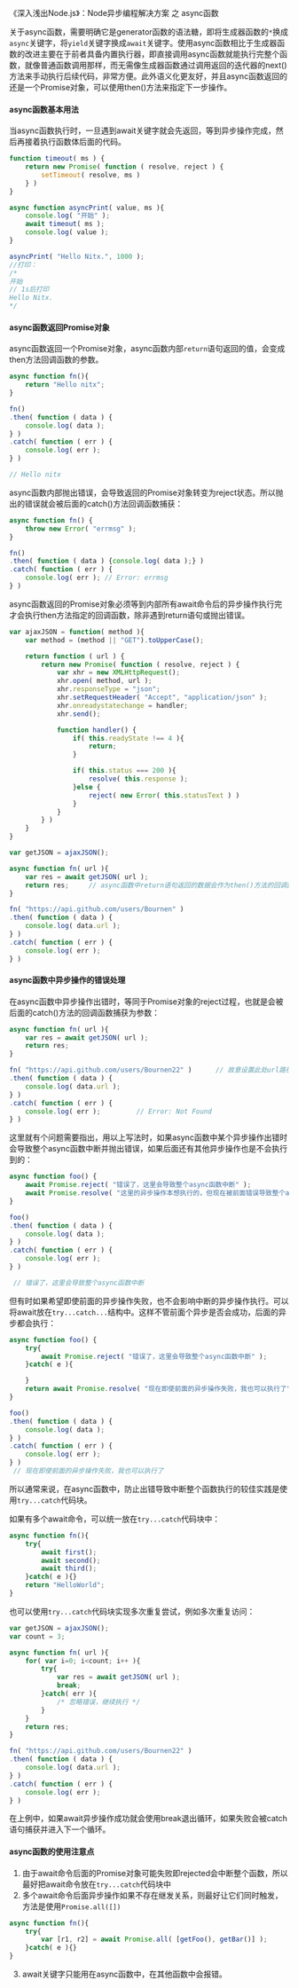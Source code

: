 《深入浅出Node.js》：Node异步编程解决方案 之 async函数

关于async函数，需要明确它是generator函数的语法糖，即将生成器函数的`*`换成`async`关键字，将`yield`关键字换成`await`关键字。使用async函数相比于生成器函数的改进主要在于前者具备内置执行器，即直接调用async函数就能执行完整个函数，就像普通函数调用那样，而无需像生成器函数通过调用返回的迭代器的next()方法来手动执行后续代码，非常方便。此外语义化更友好，并且async函数返回的还是一个Promise对象，可以使用then()方法来指定下一步操作。

#### async函数基本用法

当async函数执行时，一旦遇到await关键字就会先返回，等到异步操作完成，然后再接着执行函数体后面的代码。
```javascript
function timeout( ms ) {
    return new Promise( function ( resolve, reject ) {
        setTimeout( resolve, ms )
    } )
}

async function asyncPrint( value, ms ){
    console.log( "开始" );
    await timeout( ms );
    console.log( value );
}

asyncPrint( "Hello Nitx.", 1000 );
//打印：
/*
开始
// 1s后打印
Hello Nitx.
*/
```

#### async函数返回Promise对象
async函数返回一个Promise对象，async函数内部`return`语句返回的值，会变成then方法回调函数的参数。
```javascript
async function fn(){
    return "Hello nitx";
}

fn()
.then( function ( data ) {
    console.log( data );
} )
.catch( function ( err ) {
    console.log( err );
} )

// Hello nitx
```
async函数内部抛出错误，会导致返回的Promise对象转变为reject状态。所以抛出的错误就会被后面的catch()方法回调函数捕获：
```javascript
async function fn() {
    throw new Error( "errmsg" );
}

fn()
.then( function ( data ) {console.log( data );} )
.catch( function ( err ) {
    console.log( err ); // Error: errmsg
} )
```
async函数返回的Promise对象必须等到内部所有await命令后的异步操作执行完才会执行then方法指定的回调函数，除非遇到return语句或抛出错误。
```javascript
var ajaxJSON = function( method ){
    var method = (method || "GET").toUpperCase();

    return function ( url ) {
        return new Promise( function ( resolve, reject ) {
            var xhr = new XMLHttpRequest();
            xhr.open( method, url );
            xhr.responseType = "json";
            xhr.setRequestHeader( "Accept", "application/json" );
            xhr.onreadystatechange = handler;
            xhr.send();

            function handler() {
                if( this.readyState !== 4 ){
                    return;
                }

                if( this.status === 200 ){
                    resolve( this.response );
                }else {
                    reject( new Error( this.statusText ) )
                }
            }
        } )
    }
}

var getJSON = ajaxJSON();

async function fn( url ){
    var res = await getJSON( url );
    return res;     // async函数中return语句返回的数据会作为then()方法的回调函数的参数
}

fn( "https://api.github.com/users/Bournen" )
.then( function ( data ) {
    console.log( data.url );
} )
.catch( function ( err ) {
    console.log( err );
} )
```
#### async函数中异步操作的错误处理
在async函数中异步操作出错时，等同于Promise对象的reject过程，也就是会被后面的catch()方法的回调函数捕获为参数：
```javascript
async function fn( url ){
    var res = await getJSON( url );
    return res;
}

fn( "https://api.github.com/users/Bournen22" )      // 故意设置此处url路径错误
.then( function ( data ) {
    console.log( data.url );
} )
.catch( function ( err ) {
    console.log( err );         // Error: Not Found
} )
```

这里就有个问题需要指出，用以上写法时，如果async函数中某个异步操作出错时会导致整个async函数中断并抛出错误，如果后面还有其他异步操作也是不会执行到的：
```javascript
async function foo() {
    await Promise.reject( "错误了，这里会导致整个async函数中断" );
    await Promise.resolve( "这里的异步操作本想执行的，但现在被前面错误导致整个async函数中断了" );
}

foo()
.then( function ( data ) {
    console.log( data );
} )
.catch( function ( err ) {
    console.log( err );    
} )

 // 错误了，这里会导致整个async函数中断
```
但有时如果希望即使前面的异步操作失败，也不会影响中断的异步操作执行。可以将await放在`try...catch...`结构中。这样不管前面个异步是否会成功，后面的异步都会执行：
```javascript
async function foo() {
    try{
        await Promise.reject( "错误了，这里会导致整个async函数中断" );
    }catch( e ){

    }
    return await Promise.resolve( "现在即使前面的异步操作失败，我也可以执行了" );
}

foo()
.then( function ( data ) {
    console.log( data );
} )
.catch( function ( err ) {
    console.log( err );
} )
 // 现在即使前面的异步操作失败，我也可以执行了
```
所以通常来说，在async函数中，防止出错导致中断整个函数执行的较佳实践是使用`try...catch`代码块。

如果有多个await命令，可以统一放在`try...catch`代码块中：
```javascript
async function fn(){
    try{
        await first();
        await second();
        await third();
    }catch( e ){}
    return "HelloWorld";
}
```
也可以使用`try...catch`代码块实现多次重复尝试，例如多次重复访问：
```javascript
var getJSON = ajaxJSON();
var count = 3;

async function fn( url ){
    for( var i=0; i<count; i++ ){
        try{
            var res = await getJSON( url );
            break;
        }catch( err ){
            /* 忽略错误，继续执行 */
        }
    }
    return res;
}

fn( "https://api.github.com/users/Bournen22" )
.then( function ( data ) {
    console.log( data.url );
} )
.catch( function ( err ) {
    console.log( err );
} )
```
在上例中，如果await异步操作成功就会使用break退出循环，如果失败会被catch语句捕获并进入下一个循环。

#### async函数的使用注意点
1. 由于await命令后面的Promise对象可能失败即rejected会中断整个函数，所以最好把await命令放在`try...catch`代码块中
2. 多个await命令后面异步操作如果不存在继发关系，则最好让它们同时触发，方法是使用`Promise.all([])`
```javascript
async function fn(){
    try{
        var [r1, r2] = await Promise.all( [getFoo(), getBar()] );
    }catch( e ){}
}
```
3. await关键字只能用在async函数中，在其他函数中会报错。

